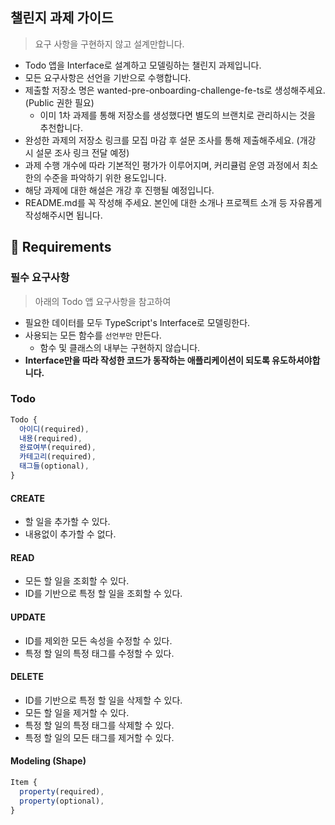 ## 챌린지 과제 가이드

>요구 사항을 구현하지 않고 설계만합니다.

- Todo 앱을 Interface로 설계하고 모델링하는 챌린지 과제입니다.
- 모든 요구사항은 선언을 기반으로 수행합니다.
- 제출할 저장소 명은 wanted-pre-onboarding-challenge-fe-ts로 생성해주세요. (Public 권한 필요)
  - 이미 1차 과제를 통해 저장소를 생성했다면 별도의 브랜치로 관리하시는 것을 추천합니다.
- 완성한 과제의 저장소 링크를 모집 마감 후 설문 조사를 통해 제출해주세요. (개강 시 설문 조사 링크 전달 예정)
- 과제 수행 개수에 따라 기본적인 평가가 이루어지며, 커리큘럼 운영 과정에서 최소한의 수준을 파악하기 위한 용도입니다.
- 해당 과제에 대한 해설은 개강 후 진행될 예정입니다.
- README.md를 꼭 작성해 주세요. 본인에 대한 소개나 프로젝트 소개 등 자유롭게 작성해주시면 됩니다.

## 📝 Requirements

### 필수 요구사항
>아래의 Todo 앱 요구사항을 참고하여

- 필요한 데이터를 모두 TypeScript's Interface로 모델링한다.
- 사용되는 모든 함수를 `선언부만` 만든다.
  - 함수 및 클래스의 내부는 구현하지 않습니다.
- **Interface만을 따라 작성한 코드가 동작하는 애플리케이션이 되도록 유도하셔야합니다.**

### Todo

```js
Todo {
  아이디(required),
  내용(required),
  완료여부(required),
  카테고리(required),
  태그들(optional),
}
```

#### CREATE

- 할 일을 추가할 수 있다.
- 내용없이 추가할 수 없다.

#### READ

- 모든 할 일을 조회할 수 있다.
- ID를 기반으로 특정 할 일을 조회할 수 있다.

#### UPDATE

- ID를 제외한 모든 속성을 수정할 수 있다.
- 특정 할 일의 특정 태그를 수정할 수 있다.

#### DELETE

- ID를 기반으로 특정 할 일을 삭제할 수 있다.
- 모든 할 일을 제거할 수 있다.
- 특정 할 일의 특정 태그를 삭제할 수 있다.
- 특정 할 일의 모든 태그를 제거할 수 있다.


#### Modeling (Shape)

```js
Item {
  property(required),
  property(optional),
}
```